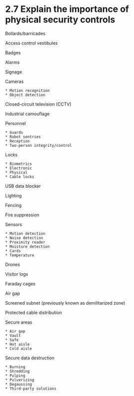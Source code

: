 # 2.7 Explain the importance of physical security controls

Bollards/barricades

Access control vestibules

Badges

Alarms

Signage

Cameras

    * Motion recognition
    * Object detection

Closed-circuit television (CCTV)

Industrial camouflage

Personnel

    * Guards
    * Robot sentries
    * Reception
    * Two-person integrity/control

Locks

    * Biometrics
    * Electronic
    * Physical
    * Cable locks

USB data blocker

Lighting

Fencing

Fire suppression

Sensors

    * Motion detection
    * Noise detection
    * Proximity reader
    * Moisture detection
    * Cards
    * Temperature

Drones

Visitor logs

Faraday cages

Air gap

Screened subnet (previously known as demilitarized zone)

Protected cable distribution

Secure areas

    * Air gap
    * Vault
    * Safe
    * Hot aisle
    * Cold aisle

Secure data destruction
    
    * Burning
    * Shredding
    * Pulping
    * Pulverizing
    * Degaussing
    * Third-party solutions